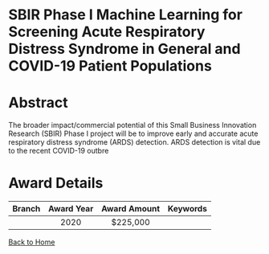 
SBIR Phase I Machine Learning for Screening Acute Respiratory Distress Syndrome in General and COVID-19 Patient Populations
===========================================================================================================================

# Abstract


The broader impact/commercial potential of this Small Business Innovation Research (SBIR) Phase I project will be to improve early and accurate acute respiratory distress syndrome (ARDS) detection. ARDS detection is vital due to the recent COVID-19 outbre  

# Award Details

|Branch|Award Year|Award Amount|Keywords|
| :---: | :---: | :---: | :---: |
||2020|$225,000||
  
  


[Back to Home](https://github.com/chrischow/dod_sbir_awards/JT/#624)